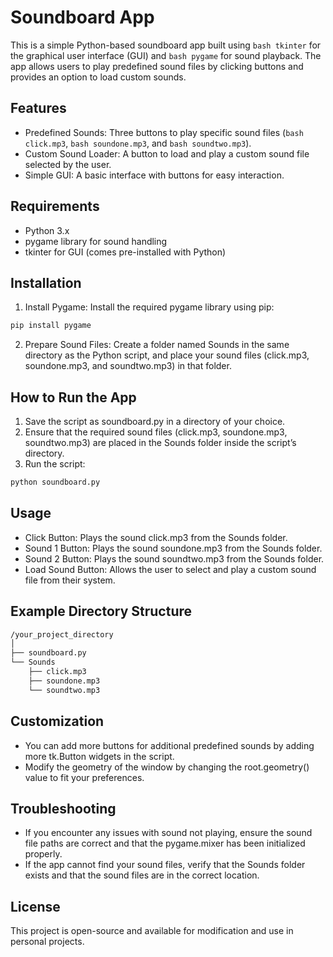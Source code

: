 # Soundboard App
This is a simple Python-based soundboard app built using ```bash tkinter``` for the graphical user interface (GUI) and ```bash pygame``` for sound playback. The app allows users to play predefined sound files by clicking buttons and provides an option to load custom sounds.

## Features
* Predefined Sounds: Three buttons to play specific sound files (```bash click.mp3```, ```bash soundone.mp3```, and ```bash soundtwo.mp3```).
* Custom Sound Loader: A button to load and play a custom sound file selected by the user.
* Simple GUI: A basic interface with buttons for easy interaction.

## Requirements
* Python 3.x
* pygame library for sound handling
* tkinter for GUI (comes pre-installed with Python)

## Installation
1. Install Pygame: Install the required pygame library using pip:
```bash
pip install pygame
```
2. Prepare Sound Files: Create a folder named Sounds in the same directory as the Python script, and place your sound files (click.mp3, soundone.mp3, and soundtwo.mp3) in that folder.

## How to Run the App
1. Save the script as soundboard.py in a directory of your choice.
2. Ensure that the required sound files (click.mp3, soundone.mp3, soundtwo.mp3) are placed in the Sounds folder inside the script’s directory.
3. Run the script:
```bash
python soundboard.py
```

## Usage
* Click Button: Plays the sound click.mp3 from the Sounds folder.
* Sound 1 Button: Plays the sound soundone.mp3 from the Sounds folder.
* Sound 2 Button: Plays the sound soundtwo.mp3 from the Sounds folder.
* Load Sound Button: Allows the user to select and play a custom sound file from their system.

## Example Directory Structure
```bash
/your_project_directory
│
├── soundboard.py
└── Sounds
    ├── click.mp3
    ├── soundone.mp3
    └── soundtwo.mp3
```
## Customization
* You can add more buttons for additional predefined sounds by adding more tk.Button widgets in the script.
* Modify the geometry of the window by changing the root.geometry() value to fit your preferences.

## Troubleshooting
* If you encounter any issues with sound not playing, ensure the sound file paths are correct and that the pygame.mixer has been initialized properly.
* If the app cannot find your sound files, verify that the Sounds folder exists and that the sound files are in the correct location.

## License
This project is open-source and available for modification and use in personal projects.